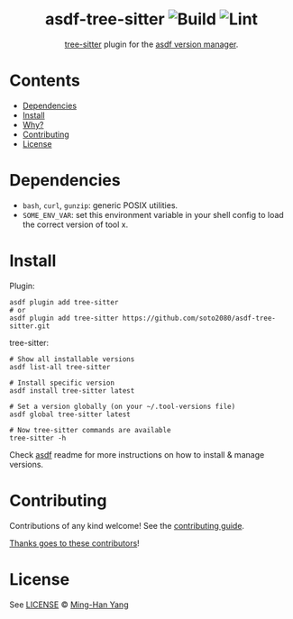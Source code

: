 <div align="center">

# asdf-tree-sitter ![Build](https://github.com/soto2080/asdf-tree-sitter/workflows/Build/badge.svg) ![Lint](https://github.com/soto2080/asdf-tree-sitter/workflows/Lint/badge.svg)

[tree-sitter](https://github.com/tree-sitter/tree-sitter) plugin for the [asdf version manager](https://asdf-vm.com).

</div>

# Contents

- [Dependencies](#dependencies)
- [Install](#install)
- [Why?](#why)
- [Contributing](#contributing)
- [License](#license)

# Dependencies

- `bash`, `curl`, `gunzip`: generic POSIX utilities.
- `SOME_ENV_VAR`: set this environment variable in your shell config to load the correct version of tool x.

# Install

Plugin:

```shell
asdf plugin add tree-sitter
# or
asdf plugin add tree-sitter https://github.com/soto2080/asdf-tree-sitter.git
```

tree-sitter:

```shell
# Show all installable versions
asdf list-all tree-sitter

# Install specific version
asdf install tree-sitter latest

# Set a version globally (on your ~/.tool-versions file)
asdf global tree-sitter latest

# Now tree-sitter commands are available
tree-sitter -h
```

Check [asdf](https://github.com/asdf-vm/asdf) readme for more instructions on how to
install & manage versions.

# Contributing

Contributions of any kind welcome! See the [contributing guide](contributing.md).

[Thanks goes to these contributors](https://github.com/soto2080/asdf-tree-sitter/graphs/contributors)!

# License

See [LICENSE](LICENSE) © [Ming-Han Yang](https://github.com/soto2080/)
